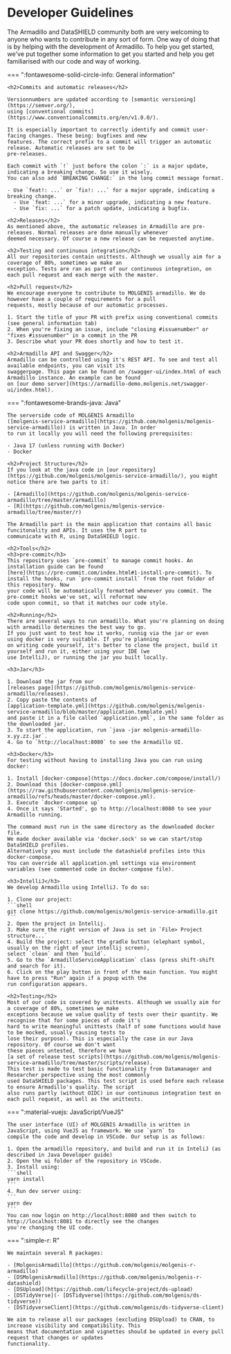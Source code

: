 # Developer Guidelines
The Armadillo and DataSHIELD community both are very welcoming to anyone who wants to contribute in any sort of form.
One way of doing that is by helping with the development of Armadillo. To help you get started, we've put together some
information to get you started and help you get familiarised with our code and way of working. 

=== ":fontawesome-solid-circle-info: General information"

    <h2>Commits and automatic releases</h2>

    Versionnumbers are updated according to [semantic versioning](https://semver.org/),
    using [conventional commits](https://www.conventionalcommits.org/en/v1.0.0/).
    
    It is especially important to correctly identify and commit user-facing changes. These being: bugfixes and new
    features. The correct prefix to a commit will trigger an automatic release. Automatic releases are set to be
    pre-releases.
    
    Each commit with `!` just before the colon `:` is a major update, indicating a breaking change. So use it wisely. 
    You can also add `BREAKING CHANGE:` in the long commit message format.
    
    - Use `feat!: ...` or `fix!: ...` for a major upgrade, indicating a breaking change.
      - Use `feat: ...` for a minor upgrade, indicating a new feature.
      - Use `fix: ...` for a patch update, indicating a bugfix.

    <h2>Releases</h2>
    As mentioned above, the automatic releases in Armadillo are pre-releases. Normal releases are done manually whenever
    deemed necessary. Of course a new release can be requested anytime.

    <h2>Testing and continuous integration</h2>
    All our repositories contain unittests. Although we usually aim for a coverage of 80%, sometimes we make an
    exception. Tests are ran as part of our continuous integration, on each pull request and each merge with the master.

    <h2>Pull request</h2>
    We encourage everyone to contribute to MOLGENIS armadillo. We do however have a couple of requirements for a pull
    requests, mostly because of our automatic processes.

    1. Start the title of your PR with prefix using conventional commits (see general information tab)
    2. When you're fixing an issue, include "closing #issuenumber" or "fixes #issuenumber" in a commit in the PR
    3. Describe what your PR does shortly and how to test it.

    <h2>Armadillo API and Swagger</h2>
    Armadillo can be controlled using it's REST API. To see and test all available endpoints, you can visit its
    swaggerpage. This page can be found on /swagger-ui/index.html of each Armadillo instance. An example can be found
    on [our demo server](https://armadillo-demo.molgenis.net/swagger-ui/index.html).

=== ":fontawesome-brands-java: Java"

    The serverside code of MOLGENIS Armadillo 
    ([molgenis-service-armadillo](https://github.com/molgenis/molgenis-service-armadillo)) is written in Java. In order
    to run it locally you will need the following prerequisites:

    - Java 17 (unless running with Docker)
    - Docker

    <h2>Project Structure</h2>
    If you look at the java code in [our repository](https://github.com/molgenis/molgenis-service-armadillo/), you might
    notice there are two parts to it:

    - [Armadillo](https://github.com/molgenis/molgenis-service-armadillo/tree/master/armadillo)
    - [R](https://github.com/molgenis/molgenis-service-armadillo/tree/master/r)

    The Armadillo part is the main application that contains all basic funcitonality and APIs. It uses the R part to
    communicate with R, using DataSHIELD logic. 
 
    <h2>Tools</h2>
    <h3>pre-commit</h3>
    This repository uses `pre-commit` to manage commit hooks. An installation guide can be found
    [here](https://pre-commit.com/index.html#1-install-pre-commit). To install the hooks, run `pre-commit install` from the root folder of this repository. Now
    your code will be automatically formatted whenever you commit. The pre-commit hooks we've set, will reformat new
    code upon commit, so that it matches our code style. 

    <h2>Running</h2>
    There are several ways to run armadillo. What you're planning on doing with armadillo determines the best way to go.
    If you just want to test how it works, runnig via the jar or even using docker is very suitable. If you're planning
    on writing code yourself, it's better to clone the project, build it yourself and run it, either using your IDE (we
    use IntelliJ), or running the jar you built locally.
    
    <h3>Jar</h3>

    1. Download the jar from our
    [releases page](https://github.com/molgenis/molgenis-service-armadillo/releases). 
    2. Copy paste the contents of 
    [application-template.yml](https://github.com/molgenis/molgenis-service-armadillo/blob/master/application.template.yml)
    and paste it in a file called `application.yml`, in the same folder as the downloaded jar. 
    3. To start the application, run `java -jar molgenis-armadillo-x.yy.zz.jar`.
    4. Go to `http://localhost:8080` to see the Armadillo UI.

    <h3>Docker</h3>
    For testing without having to installing Java you can run using docker:

    1. Install [docker-compose](https://docs.docker.com/compose/install/)
    2. Download this [docker-compose.yml](https://raw.githubusercontent.com/molgenis/molgenis-service-armadillo/refs/heads/master/docker-compose.yml).
    3. Execute `docker-compose up`
    4. Once it says 'Started', go to http://localhost:8080 to see your Armadillo running.

    The command must run in the same directory as the downloaded docker file. 
    We made docker available via 'docker.sock' so we can start/stop DataSHIELD profiles. 
    Alternatively you must include the datashield profiles into this docker-compose. 
    You can override all application.yml settings via environment variables (see commented code in docker-compose file).

    <h3>IntelliJ</h3>
    We develop Armadillo using IntelliJ. To do so:
    
    1. Clone our project:
    ```shell
    git clone https://github.com/molgenis/molgenis-service-armadillo.git
    ```
    2. Open the project in Intellij. 
    3. Make sure the right version of Java is set in `File> Project structure...`
    4. Build the project: select the gradle button (elephant symbol, usually on the right of your intellij screen),
    select `clean` and then `build`. 
    5. Go to the `ArmadilloServiceApplication` class (press shift-shift and search for it).
    6. Click on the play button in front of the main function. You might have to press "Run" again if a popup with the
    run configuration appears.

    <h2>Testing</h2>
    Most of our code is covered by unittests. Although we usually aim for a coverage of 80%, sometimes we make
    exceptions because we value quality of tests over their quantity. We recognise that for some pieces of code it's
    hard to write meaningful unittests (half of some functions would have to be mocked, usually causing tests to
    lose their purpose). This is especially the case in our Java repository. Of course we don't want
    these pieces untested, therefore we have
    [a set of release test scripts](https://github.com/molgenis/molgenis-service-armadillo/tree/master/scripts/release).
    This test is made to test basic functionality from Datamanager and Researcher perspective using the most commonly
    used DataSHIELD packages. This test script is used before each release to ensure Armadillo's quality. The script
    also runs partly (without OIDC) in our continuous integration test on each pull request, as well as the unittests.

=== ":material-vuejs: JavaScript/VueJS"
    
    The user interface (UI) of MOLGENIS Armadillo is written in JavaScript, using VueJS as framework. We use `yarn` to 
    compile the code and develop in VSCode. Our setup is as follows:
    
    1. Open the armadillo repository, and build and run it in InteliJ (as described in Java Developer guide)
    2. Open the ui folder of the repository in VSCode.
    3. Install using:
    ```shell
    yarn install
    ```
    4. Run dev server using:
    ```
    yarn dev
    ```
    You can now login on http://localhost:8080 and then switch to http://localhost:8081 to directly see the changes
    you're changing the UI code. 

=== ":simple-r: R"

    We maintain several R packages:
    
    - [MolgenisArmadillo](https://github.com/molgenis/molgenis-r-armadillo)
    - [DSMolgenisArmadillo](https://github.com/molgenis/molgenis-r-datashield)
    - [DSUpload](https://github.com/lifecycle-project/ds-upload)
    - [DSTidyVerse](- [DSTidyverse](https://github.com/molgenis/ds-tidyverse))
    - [DSTidyverseClient](https://github.com/molgenis/ds-tidyverse-client)

    We aim to release all our packages (excluding DSUpload) to CRAN, to increase visibility and compatibility. This
    means that documentation and vignettes should be updated in every pull request that changes or updates 
    functionality.